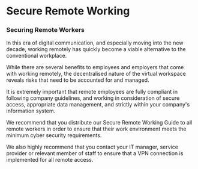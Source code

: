 # Secure Remote Working
### Securing Remote Workers

In this era of digital communication, and especially moving into the new decade, working remotely has quickly become a viable alternative to the conventional workplace.

While there are several benefits to employees and employers that come with working remotely, the decentralised nature of the virtual workspace reveals risks that need to be accounted for and managed.

It is extremely important that remote employees are fully compliant in following company guidelines, and working in consideration of secure access, appropriate data management, and strictly within your company's information system.

We recommend that you distribute our Secure Remote Working Guide to all remote workers in order to ensure that their work environment meets the minimum cyber security requirements.

We also highly recommend that you contact your IT manager, service provider or relevant member of staff to ensure that a VPN connection is implemented for all remote access.
